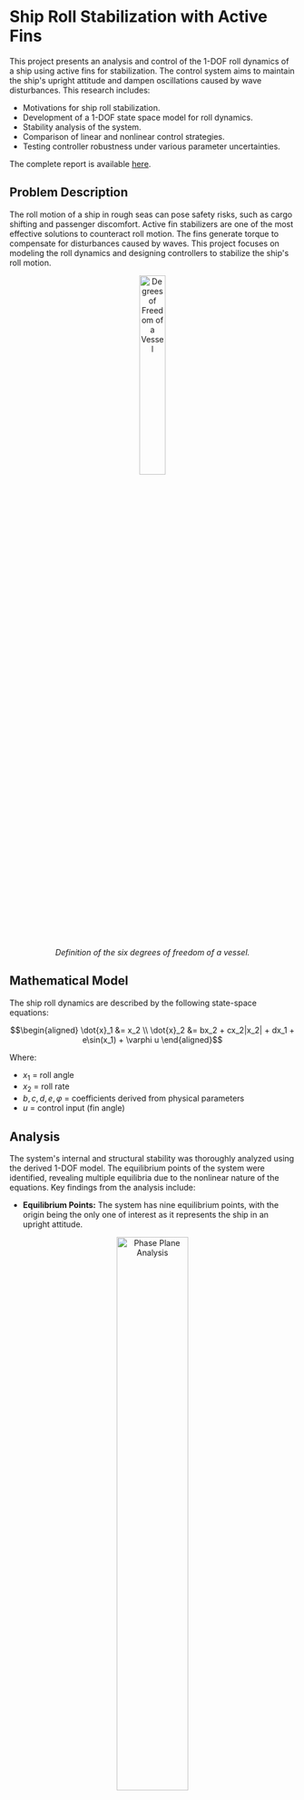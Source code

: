 # Ship Roll Stabilization with Active Fins

This project presents an analysis and control of the 1-DOF roll dynamics of a ship using active fins for stabilization. The control system aims to maintain the ship's upright attitude and dampen oscillations caused by wave disturbances. This research includes:

- Motivations for ship roll stabilization.
- Development of a 1-DOF state space model for roll dynamics.
- Stability analysis of the system.
- Comparison of linear and nonlinear control strategies.
- Testing controller robustness under various parameter uncertainties.

The complete report is available [here](./media/Tesina.pdf).

## Problem Description

The roll motion of a ship in rough seas can pose safety risks, such as cargo shifting and passenger discomfort. Active fin stabilizers are one of the most effective solutions to counteract roll motion. The fins generate torque to compensate for disturbances caused by waves. This project focuses on modeling the roll dynamics and designing controllers to stabilize the ship's roll motion.

<div align="center">
  <img src="./media/6DOF.png" alt="Degrees of Freedom of a Vessel" width="30%">
  <p><em>Definition of the six degrees of freedom of a vessel.</em></p>
</div>

## Mathematical Model

The ship roll dynamics are described by the following state-space equations:

```math
\begin{aligned}
\dot{x}_1 &= x_2 \\
\dot{x}_2 &= bx_2 + cx_2|x_2| + dx_1 + e\sin(x_1) + \varphi u
\end{aligned}
```

Where:
- $x_1$ = roll angle
- $x_2$ = roll rate
- $b, c, d, e, \varphi$ = coefficients derived from physical parameters
- $u$ = control input (fin angle)

## Analysis

The system's internal and structural stability was thoroughly analyzed using the derived 1-DOF model. The equilibrium points of the system were identified, revealing multiple equilibria due to the nonlinear nature of the equations. Key findings from the analysis include:

- **Equilibrium Points:** The system has nine equilibrium points, with the origin being the only one of interest as it represents the ship in an upright attitude.

<div align="center">
  <img src="./media/phase_plane.png" alt="Phase Plane Analysis" width="50%">
  <p><em>Phase plane analysis</em></p>
</div>

- **Stability:** The origin was found to be a locally asymptotically stable (LAS) equilibrium point with a large region of attraction, indicating that the system tends to return to the upright position after perturbations.

<div align="center">
  <img src="./media/ras_simulation.png" alt="RAS Simulation" width="50%">
  <p><em>RAS Simulation</em></p>
</div>

- **Bifurcation Analysis:** Various bifurcations were studied by varying system parameters ($b$, $c$, $d$, and $e$). Hopf bifurcations and pitchfork bifurcations were observed, providing insight into how changes in physical parameters affect system behavior.

<div align="center">
  <img src="./media/pitchfork.png" alt="Pitchfork Bifurcation" width="50%">
  <p><em>Pitchfork bifurcation</em></p>
</div>

- **Poincaré Maps Analysis:** A Poincaré Map was used to study the bifurcations of the Limit Cycles that arise after global bifurcations.

<div align="center">
  <img src="./media/Poincare.png" alt="Poincaré Map" width="100%">
  <p><em>Poincaré Map and corresponding system trajectories</em></p>
</div>

## Parameters Used

The parameters and coefficients used for the simulation and analysis are listed below:

| Parameter           | Value       | Meaning                                        |
|---------------------|-------------|------------------------------------------------|
| $U$               | 15          | Nominal forward speed [knots]                  |
| $I_x$             | 3.4263E6    | Roll inertia [Kg·m²]                           |
| $r_f$             | 4.22        | Arm from fin forces to the center of gravity [m] |
| $A_f$             | 1.7         | Fin area [m²]                                  |
| $C_l$             | 0.046       | Linear lift coefficient [N/deg]                |
| $\rho$            | 1025        | Water density [kg/m³]                          |
| $g$               | 9.81        | Gravity acceleration [m/s²]                    |
| $V$               | 355.88      | Volume displacement [m³]                       |
| GMt                 | 1           | Transverse Metacentric Height [m]              |
| $K_{\dot{p}}$     | -0.674E6    | Added inertia coefficient                      |
| $K_p$             | -0.5E6      | Linear damping coefficient                     |
| $K_{p\|p\|}$        | -0.416E6    | Nonlinear damping coefficient                  |
| $K_{Up}$          | -15.5       | Added Linear damping coefficient               |
| $K_{\phi UU}$     | -1180       | Added restoring moment coefficient             |
| Coefficient $b$   | -0.1232     | Derived from parameters                        |
| Coefficient $c$   | -0.1015     | Derived from parameters                        |
| Coefficient $d$   | -0.0648     | Derived from parameters                        |
| Coefficient $e$   | -0.8727     | Derived from parameters                        |
| Coefficient $\varphi$ | -0.0044 | Derived from parameters                        |

<div align="center">
  <img src="./media/Poincare_global.png" alt="Global Bifurcation" width="50%">
  <p><em>Global bifurcation identified using Poincaré Maps</em></p>
</div>

## Main Results

Three control strategies were implemented and compared: Linear Quadratic Regulator (LQR), Feedback Linearization (FBL) with LQR, and Sliding Mode Control (SMC). 

### Linear Control Strategy (LQR)

<div align="center">
  <img src="./media/LQR_model.png" alt="LQR Control Scheme" width="60%">
  <p><em>LQR Control scheme</em></p>
</div>

### Feedback Linearization with LQR (FBL + LQR)

<div align="center">
  <img src="./media/FBL_model_inner.png" alt="FBL Control Scheme" width="60%">
  <p><em>FBL Control scheme</em></p>
</div>

<div align="center">
  <img src="./media/FBL_model_outer.png" alt="FBL Control Scheme - outer loop" width="60%">
  <p><em>FBL Control scheme, outer LQR loop</em></p>
</div>

### Sliding Mode Control (SMC)

<div align="center">
  <img src="./media/SMC_model.png" alt="Sliding Mode Control Scheme" width="60%">
  <p><em>SMC scheme</em></p>
</div>

The main results are summarized below:

| Controller | $\omega = 0.3$ | $\omega = 1.3$ | Settling Time (10 deg to 1 deg) |
|------------|------------------|------------------|---------------------------------|
| Uncontrolled | Amplitude: 6.65° | Amplitude: 7.34° | 35.7s |
| LQR         | Amplitude: 1.34° | Amplitude: 1.29° | 6.89s |
| FBL + LQR   | Amplitude: 0.94° | Amplitude: 1.43° | 6.24s |
| SMC         | Amplitude: 0.91° | Amplitude: 0.60° | 2.08s |

- **LQR**: Provides a significant reduction in roll motion with an acceptable transient.
- **FBL + LQR**: Achieves similar performance to standard LQR but involves additional complexity.
- **SMC**: Offers the best disturbance rejection and settling time but requires higher control effort.

## Report Access

For detailed analysis, model derivation, and controller design, refer to the complete report by clicking the button below.

<div align = center>

  [<kbd> <br> Go to the complete report <br> </kbd>][pdf]

</div>

[pdf]: ./media/Tesina.pdf
